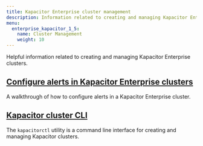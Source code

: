 ```yaml
---
title: Kapacitor Enterprise cluster management
description: Information related to creating and managing Kapacitor Enterprise clusters.
menu:
  enterprise_kapacitor_1_5:
    name: Cluster Management
    weight: 10
---
```


Helpful information related to creating and managing Kapacitor Enterprise clusters.

## [Configure alerts in Kapacitor Enterprise clusters](/enterprise_kapacitor/v1.5/cluster-management/cluster-alerts/)
A walkthrough of how to configure alerts in a Kapacitor Enterprise cluster.

## [Kapacitor cluster CLI](/enterprise_kapacitor/v1.5/cluster-management/kapacitor-cluster-cli/)
The `kapacitorctl` utility is a command line interface for creating and managing Kapacitor clusters.
